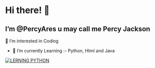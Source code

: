 <h1>Hi there! <span class="wave">👋</span></h1>

I’m @PercyAres u may call me Percy Jackson
- 

👀 I’m interested in Coding
- 🌱 I’m currently Learning :- Python, Html and Java 

[![LERNING PYTHON](https://www.python.org/static/community_logos/python-logo-inkscape.svg)](https://www.python.org/)


<!---
PercyAres/PercyAres is a ✨ special ✨ repository because its `README.md` (this file) appears on your GitHub profile.
You can click the Preview link to take a look at your changes.
--->
